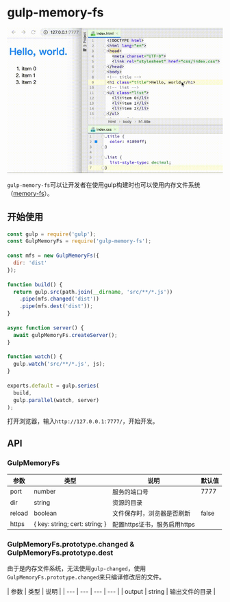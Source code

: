 # gulp-memory-fs

![](demonstrate.gif)

`gulp-memory-fs`可以让开发者在使用gulp构建时也可以使用内存文件系统（[memory-fs](https://github.com/webpack/memory-fs)）。

## 开始使用

```javascript
const gulp = require('gulp');
const GulpMemoryFs = require('gulp-memory-fs');

const mfs = new GulpMemoryFs({
  dir: 'dist'
});

function build() {
  return gulp.src(path.join(__dirname, 'src/**/*.js'))
    .pipe(mfs.changed('dist'))
    .pipe(mfs.dest('dist'));
}

async function server() {
  await gulpMemoryFs.createServer();
}

function watch() {
  gulp.watch('src/**/*.js', js);
}

exports.default = gulp.series(
  build,
  gulp.parallel(watch, server)
);
```

打开浏览器，输入`http://127.0.0.1:7777/`，开始开发。

## API

### GulpMemoryFs

| 参数 | 类型 |  说明 | 默认值 |
| --- | --- | --- | --- |
| port | number | 服务的端口号 | 7777 |
| dir | string | 资源的目录 | &nbsp; |
| reload | boolean | 文件保存时，浏览器是否刷新 | false |
| https | { key: string; cert: string; } | 配置https证书，服务启用https | &nbsp; |

### GulpMemoryFs.prototype.changed & GulpMemoryFs.prototype.dest

由于是内存文件系统，无法使用`gulp-changed`，使用`GulpMemoryFs.prototype.changed`来只编译修改后的文件。

| 参数 | 类型 |  说明 |
| --- | --- | --- | --- |
| output | string | 输出文件的目录 |